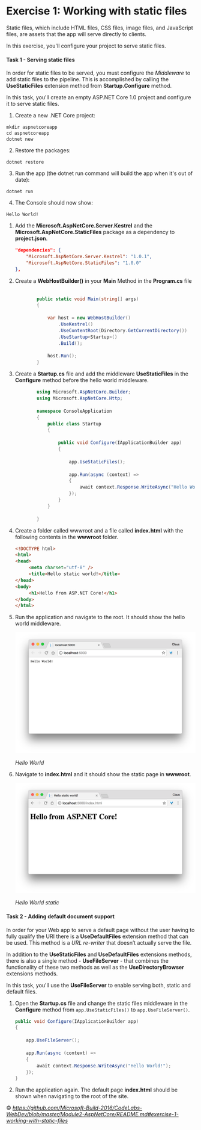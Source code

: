 <a name="Exercise1"></a>
# Exercise 1: Working with static files #

Static files, which include HTML files, CSS files, image files, and JavaScript files, are assets that the app will serve directly to clients.

In this exercise, you'll configure your project to serve static files.

<a name="Ex1Task1"></a>
#### Task 1 - Serving static files ####

In order for static files to be served, you must configure the _Middleware_ to add static files to the pipeline. This is accomplished by calling the **UseStaticFiles** extension method from **Startup.Configure** method.

In this task, you'll create an empty ASP.NET Core 1.0 project and configure it to serve static files.

1. Create a new .NET Core project:

````
mkdir aspnetcoreapp
cd aspnetcoreapp
dotnet new
````
2. Restore the packages:
````
dotnet restore
````
3. Run the app (the dotnet run command will build the app when it's out of date):
````
dotnet run
````
4. The Console should now show:
````
Hello World!
````

1. Add the **Microsoft.AspNetCore.Server.Kestrel** and the **Microsoft.AspNetCore.StaticFiles** package as a dependency to **project.json**.

	````JSON
	"dependencies": {
	  	"Microsoft.AspNetCore.Server.Kestrel": "1.0.1",
    	"Microsoft.AspNetCore.StaticFiles": "1.0.0"
	},
	````

2. Create a **WebHostBuilder()** in your **Main** Method in the **Program.cs** file

    ````C#

            public static void Main(string[] args)
            {

                var host = new WebHostBuilder()
                    .UseKestrel()
					.UseContentRoot(Directory.GetCurrentDirectory())
                    .UseStartup<Startup>()
                    .Build();

                host.Run();
            }

    ````
 

1. Create a **Startup.cs** file and add the middleware **UseStaticFiles** in the **Configure** method before the hello world middleware.

	<!-- mark:5 -->
	````C#
			using Microsoft.AspNetCore.Builder;
			using Microsoft.AspNetCore.Http;

			namespace ConsoleApplication
			{
				public class Startup
				{

					public void Configure(IApplicationBuilder app)
					{

						app.UseStaticFiles();

						app.Run(async (context) =>
						{
							await context.Response.WriteAsync("Hello World!");
						});
					}
				}

			}
	````

1. Create a folder called wwwroot and a file called **index.html** with the following contents in the **wwwroot** folder.

	<!-- mark:1-10 -->
	````HTML
	<!DOCTYPE html>
	<html>
	<head>
		 <meta charset="utf-8" />
		 <title>Hello static world!</title>
	</head>
	<body>
		 <h1>Hello from ASP.NET Core!</h1>
	</body>
	</html>
	````

1. Run the application and navigate to the root. It should show the hello world middleware.

	![Hello World](https://github.com/keacore/intro/blob/master/Images/Helloworld_Browser_example.png)

	_Hello World_

1. Navigate to **index.html** and it should show the static page in **wwwroot**.

	![Hello World static](/Images/HelloWorld_Browser_HTML_Example.png)

	_Hello World static_

<a name="Ex1Task2" ></a>
#### Task 2 - Adding default document support ####

In order for your Web app to serve a default page without the user having to fully qualify the URI there is a **UseDefaultFiles** extension method that can be used. This method is a _URL re-writer_ that doesn’t actually serve the file.

In addition to the **UseStaticFiles** and **UseDefaultFiles** extensions methods, there is also a single method - **UseFileServer** - that combines the functionality of these two methods as well as the **UseDirectoryBrowser** extensions methods.

In this task, you'll use the **UseFileServer** to enable serving both, static and default files.

1. Open the **Startup.cs** file and change the static files middleware in the **Configure** method from `app.UseStaticFiles()` to `app.UseFileServer()`.

	<!-- mark:5 -->
	````C#
    public void Configure(IApplicationBuilder app)
    {

        app.UseFileServer();

        app.Run(async (context) =>
        {
            await context.Response.WriteAsync("Hello World!");
        });
    }
	````

1. Run the application again. The default page **index.html** should be shown when navigating to the root of the site.







&copy; <i>https://github.com/Microsoft-Build-2016/CodeLabs-WebDev/blob/master/Module2-AspNetCore/README.md#exercise-1-working-with-static-files</i>

